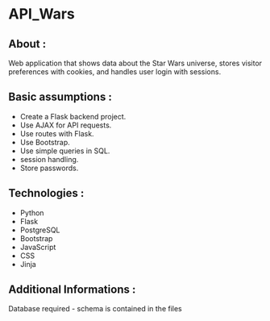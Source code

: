 # API_Wars


## About :
Web application that shows data about the Star Wars universe, stores visitor preferences with cookies, and handles user login with sessions.


## Basic assumptions :
- Create a Flask backend project.
- Use AJAX for API requests.
- Use routes with Flask.
- Use Bootstrap.
- Use simple queries in SQL.
- session handling.
- Store passwords.


## Technologies :
- Python
- Flask
- PostgreSQL
- Bootstrap
- JavaScript
- CSS
- Jinja


## Additional Informations :
Database required - schema is contained in the files

